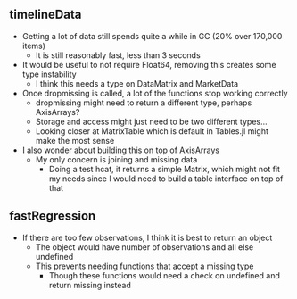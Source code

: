 ## timelineData

- Getting a lot of data still spends quite a while in GC (20% over 170,000 items)
  - It is still reasonably fast, less than 3 seconds
- It would be useful to not require Float64, removing this creates some type instability
  - I think this needs a type on DataMatrix and MarketData
- Once dropmissing is called, a lot of the functions stop working correctly
  - dropmissing might need to return a different type, perhaps AxisArrays?
  - Storage and access might just need to be two different types...
  - Looking closer at MatrixTable which is default in Tables.jl might make the most sense
- I also wonder about building this on top of AxisArrays
  - My only concern is joining and missing data
    - Doing a test hcat, it returns a simple Matrix, which might not fit my needs since I would need to build a table interface on top of that

## fastRegression

- If there are too few observations, I think it is best to return an object
  - The object would have number of observations and all else undefined
  - This prevents needing functions that accept a missing type
    - Though these functions would need a check on undefined and return missing instead
